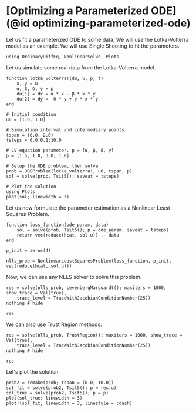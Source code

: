 # [Optimizing a Parameterized ODE](@id optimizing-parameterized-ode)

Let us fit a parameterized ODE to some data. We will use the Lotka-Volterra model as an
example. We will use Single Shooting to fit the parameters.

```@example parameterized_ode
using OrdinaryDiffEq, NonlinearSolve, Plots
```

Let us simulate some real data from the Lotka-Volterra model.

```@example parameterized_ode
function lotka_volterra!(du, u, p, t)
    x, y = u
    α, β, δ, γ = p
    du[1] = dx = α * x - β * x * y
    du[2] = dy = -δ * y + γ * x * y
end

# Initial condition
u0 = [1.0, 1.0]

# Simulation interval and intermediary points
tspan = (0.0, 2.0)
tsteps = 0.0:0.1:10.0

# LV equation parameter. p = [α, β, δ, γ]
p = [1.5, 1.0, 3.0, 1.0]

# Setup the ODE problem, then solve
prob = ODEProblem(lotka_volterra!, u0, tspan, p)
sol = solve(prob, Tsit5(); saveat = tsteps)

# Plot the solution
using Plots
plot(sol; linewidth = 3)
```

Let us now formulate the parameter estimation as a Nonlinear Least Squares Problem.

```@example parameterized_ode
function loss_function(ode_param, data)
    sol = solve(prob, Tsit5(); p = ode_param, saveat = tsteps)
    return vec(reduce(hcat, sol.u)) .- data
end

p_init = zeros(4)

nlls_prob = NonlinearLeastSquaresProblem(loss_function, p_init, vec(reduce(hcat, sol.u)))
```

Now, we can use any NLLS solver to solve this problem.

```@example parameterized_ode
res = solve(nlls_prob, LevenbergMarquardt(); maxiters = 1000, show_trace = Val(true),
    trace_level = TraceWithJacobianConditionNumber(25))
nothing # hide
```

```@example parameterized_ode
res
```

We can also use Trust Region methods.

```@example parameterized_ode
res = solve(nlls_prob, TrustRegion(); maxiters = 1000, show_trace = Val(true),
    trace_level = TraceWithJacobianConditionNumber(25))
nothing # hide
```

```@example parameterized_ode
res
```

Let's plot the solution.

```@example parameterized_ode
prob2 = remake(prob; tspan = (0.0, 10.0))
sol_fit = solve(prob2, Tsit5(); p = res.u)
sol_true = solve(prob2, Tsit5(); p = p)
plot(sol_true; linewidth = 3)
plot!(sol_fit; linewidth = 3, linestyle = :dash)
```
